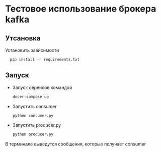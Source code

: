 # Тестовое использование брокера kafka

## Утсановка
Установить зависимости 
```bash
  pip install -r requirements.txt
```
## Запуск

- Запуск сервисов командой
  ```bash
  docer-compose up
  ```

- Запустить consumer
    ```bash
    python consumer.py
  ```

- Запустить producer.py
    ```bash
    python producer.py
  ```
В терминале выведутся сообщения, которые получает consumer